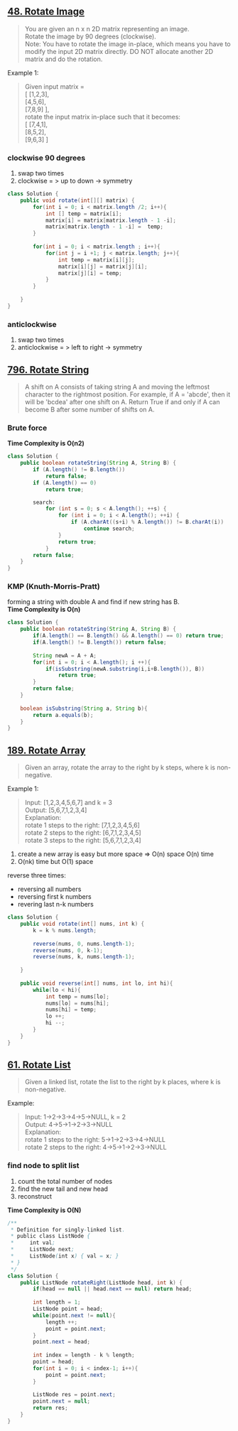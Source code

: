 ## [48. Rotate Image](https://leetcode.com/problems/rotate-image/)
  
>  You are given an n x n 2D matrix representing an image.    
>  Rotate the image by 90 degrees (clockwise).   
>  Note: You have to rotate the image in-place, which means you have to modify the input 2D matrix directly. DO NOT allocate another 2D matrix and do the rotation.    

  Example 1:
>  Given input matrix =   
>  [
>    [1,2,3],  
>    [4,5,6],  
>    [7,8,9]
>  ],  
>  rotate the input matrix in-place such that it becomes:  
>  [
>    [7,4,1],   
>    [8,5,2],   
>    [9,6,3]
>  ]   

### clockwise 90 degrees 

1. swap two times 
2. clockwise = > up to down -> symmetry
```java
class Solution {
    public void rotate(int[][] matrix) {
        for(int i = 0; i < matrix.length /2; i++){
            int [] temp = matrix[i];
            matrix[i] = matrix[matrix.length - 1 -i];
            matrix[matrix.length - 1 -i] =  temp;
        }        
        
        for(int i = 0; i < matrix.length ; i++){
            for(int j = i +1; j < matrix.length; j++){
                int temp = matrix[i][j];
                matrix[i][j] = matrix[j][i];
                matrix[j][i] = temp;
            }
        }
        
    }
}
```

### anticlockwise

1. swap two times 
2. anticlockwise = > left to right -> symmetry


## [796. Rotate String](https://leetcode.com/problems/rotate-string/)

> A shift on A consists of taking string A and moving the leftmost character to the rightmost position. For example, if A = 'abcde', then it will be 'bcdea' after one shift on A. Return True if and only if A can become B after some number of shifts on A.     

### Brute force

**Time Complexity is O(n2)**

```java
class Solution {
    public boolean rotateString(String A, String B) {
        if (A.length() != B.length())
            return false;
        if (A.length() == 0)
            return true;

        search:
            for (int s = 0; s < A.length(); ++s) {
                for (int i = 0; i < A.length(); ++i) {
                    if (A.charAt((s+i) % A.length()) != B.charAt(i))
                        continue search;
                }
                return true;
            }
        return false;
    }
}
```

### KMP (Knuth-Morris-Pratt)

forming a string with double A and find if new string has B.    
**Time Complexity is O(n)**

```java
class Solution {
    public boolean rotateString(String A, String B) {
        if(A.length() == B.length() && A.length() == 0) return true;
        if(A.length() != B.length()) return false;
        
        String newA = A + A;
        for(int i = 0; i < A.length(); i ++){
            if(isSubstring(newA.substring(i,i+B.length()), B))
                return true;
        }
        return false;
    }
    
    boolean isSubstring(String a, String b){
        return a.equals(b);
    }
}
```

## [189. Rotate Array](https://leetcode.com/problems/rotate-array/)

>  Given an array, rotate the array to the right by k steps, where k is non-negative.

  Example 1:
>  Input: [1,2,3,4,5,6,7] and k = 3    
>  Output: [5,6,7,1,2,3,4]     
>  Explanation:     
>  rotate 1 steps to the right: [7,1,2,3,4,5,6]    
>  rotate 2 steps to the right: [6,7,1,2,3,4,5]    
>  rotate 3 steps to the right: [5,6,7,1,2,3,4]      



1. create a new array is easy but more space => O(n) space O(n) time
2. O(nk) time but O(1) space

reverse three times:
* reversing all numbers     
* reversing first k numbers 
* revering last n-k numbers 

```java
class Solution {
    public void rotate(int[] nums, int k) {
        k = k % nums.length;
        
        reverse(nums, 0, nums.length-1);
        reverse(nums, 0, k-1);
        reverse(nums, k, nums.length-1);
           
    }
    
    public void reverse(int[] nums, int lo, int hi){
        while(lo < hi){
            int temp = nums[lo];
            nums[lo] = nums[hi];
            nums[hi] = temp;
            lo ++;
            hi --;
        }
    }
}
```

## [61. Rotate List](https://leetcode.com/problems/rotate-list/)

> Given a linked list, rotate the list to the right by k places, where k is non-negative.

Example:

> Input: 1->2->3->4->5->NULL, k = 2    
> Output: 4->5->1->2->3->NULL    
Explanation:     
> rotate 1 steps to the right: 5->1->2->3->4->NULL   
> rotate 2 steps to the right: 4->5->1->2->3->NULL    


### find node to split list

1. count the total number of nodes
2. find the new tail and new head
3. reconstruct

**Time Complexity is O(N)**

```java
/**
 * Definition for singly-linked list.
 * public class ListNode {
 *     int val;
 *     ListNode next;
 *     ListNode(int x) { val = x; }
 * }
 */
class Solution {
    public ListNode rotateRight(ListNode head, int k) {
        if(head == null || head.next == null) return head;
        
        int length = 1;
        ListNode point = head;
        while(point.next != null){
            length ++;
            point = point.next;
        }
        point.next = head;
        
        int index = length - k % length;
        point = head;
        for(int i = 0; i < index-1; i++){
            point = point.next;
        }
        
        ListNode res = point.next;
        point.next = null;
        return res;
    }
}
```






